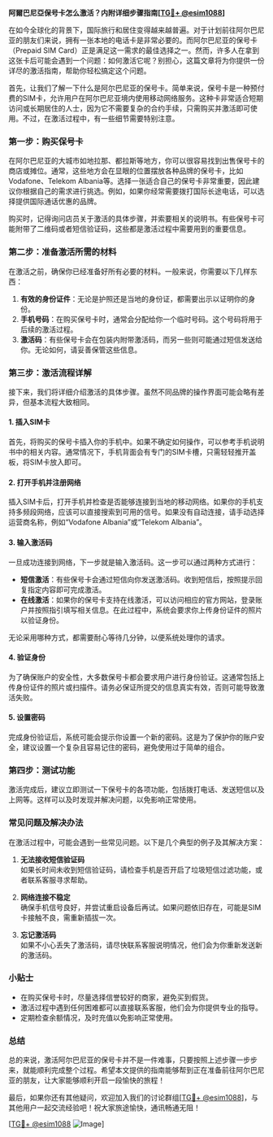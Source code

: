 **阿爾巴尼亞保号卡怎么激活？内附详细步骤指南[[TG💪+ @esim1088](https://t.me/s/esim1088)]**

在如今全球化的背景下，国际旅行和居住变得越来越普遍。对于计划前往阿尔巴尼亚的朋友们来说，拥有一张本地的电话卡是非常必要的。而阿尔巴尼亚的保号卡（Prepaid SIM Card）正是满足这一需求的最佳选择之一。然而，许多人在拿到这张卡后可能会遇到一个问题：如何激活它呢？别担心，这篇文章将为你提供一份详尽的激活指南，帮助你轻松搞定这个问题。

首先，让我们了解一下什么是阿尔巴尼亚的保号卡。简单来说，保号卡是一种预付费的SIM卡，允许用户在阿尔巴尼亚境内使用移动网络服务。这种卡非常适合短期访问或长期居住的人士，因为它不需要复杂的合约手续，只需购买并激活即可使用。不过，在激活过程中，有一些细节需要特别注意。

### 第一步：购买保号卡

在阿尔巴尼亚的大城市如地拉那、都拉斯等地方，你可以很容易找到出售保号卡的商店或摊位。通常，这些地方会在显眼的位置摆放各种品牌的保号卡，比如Vodafone、Telekom Albania等。选择一张适合自己的保号卡非常重要，因此建议你根据自己的需求进行挑选。例如，如果你经常需要拨打国际长途电话，可以选择提供国际通话优惠的品牌。

购买时，记得询问店员关于激活的具体步骤，并索要相关的说明书。有些保号卡可能附带了二维码或者短信验证码，这些都是激活过程中需要用到的重要信息。

### 第二步：准备激活所需的材料

在激活之前，确保你已经准备好所有必要的材料。一般来说，你需要以下几样东西：

1. **有效的身份证件**：无论是护照还是当地的身份证，都需要出示以证明你的身份。
2. **手机号码**：在购买保号卡时，通常会分配给你一个临时号码。这个号码将用于后续的激活过程。
3. **激活码**：有些保号卡会在包装内附带激活码，而另一些则可能通过短信发送给你。无论如何，请妥善保管这些信息。

### 第三步：激活流程详解

接下来，我们将详细介绍激活的具体步骤。虽然不同品牌的操作界面可能会略有差异，但基本流程大致相同。

#### 1. 插入SIM卡

首先，将购买的保号卡插入你的手机中。如果不确定如何操作，可以参考手机说明书中的相关内容。通常情况下，手机背面会有专门的SIM卡槽，只需轻轻推开盖板，将SIM卡放入即可。

#### 2. 打开手机并注册网络

插入SIM卡后，打开手机并检查是否能够连接到当地的移动网络。如果你的手机支持多频段网络，应该可以直接搜索到可用的信号。如果没有自动连接，请手动选择运营商名称，例如“Vodafone Albania”或“Telekom Albania”。

#### 3. 输入激活码

一旦成功连接到网络，下一步就是输入激活码。这一步可以通过两种方式进行：

- **短信激活**：有些保号卡会通过短信向你发送激活码。收到短信后，按照提示回复指定内容即可完成激活。
- **在线激活**：如果你的保号卡支持在线激活，可以访问相应的官方网站，登录账户并按照指引填写相关信息。在此过程中，系统会要求你上传身份证件的照片以验证身份。

无论采用哪种方式，都需要耐心等待几分钟，以便系统处理你的请求。

#### 4. 验证身份

为了确保账户的安全性，大多数保号卡都会要求用户进行身份验证。这通常包括上传身份证件的照片或扫描件。请务必保证所提交的信息真实有效，否则可能导致激活失败。

#### 5. 设置密码

完成身份验证后，系统可能会提示你设置一个新的密码。这是为了保护你的账户安全，建议设置一个复杂且容易记住的密码，避免使用过于简单的组合。

### 第四步：测试功能

激活完成后，建议立即测试一下保号卡的各项功能，包括拨打电话、发送短信以及上网等。这样可以及时发现并解决问题，以免影响正常使用。

### 常见问题及解决办法

在激活过程中，可能会遇到一些常见问题。以下是几个典型的例子及其解决方案：

1. **无法接收短信验证码**  
   如果长时间未收到短信验证码，请检查手机是否开启了垃圾短信过滤功能，或者联系客服寻求帮助。

2. **网络连接不稳定**  
   确保手机信号良好，并尝试重启设备后再试。如果问题依旧存在，可能是SIM卡接触不良，需重新插拔一次。

3. **忘记激活码**  
   如果不小心丢失了激活码，请尽快联系客服说明情况，他们会为你重新发送新的激活码。

### 小贴士

- 在购买保号卡时，尽量选择信誉较好的商家，避免买到假货。
- 激活过程中遇到任何困难都可以直接联系客服，他们会为你提供专业的指导。
- 定期检查余额情况，及时充值以免影响正常使用。

### 总结

总的来说，激活阿尔巴尼亚的保号卡并不是一件难事，只要按照上述步骤一步步来，就能顺利完成整个过程。希望本文提供的指南能够帮到正在准备前往阿尔巴尼亚的朋友，让大家能够顺利开启一段愉快的旅程！

最后，如果你还有其他疑问，欢迎加入我们的讨论群组[[TG💪+ @esim1088](https://t.me/s/esim1088)]，与其他用户一起交流经验吧！祝大家旅途愉快，通讯畅通无阻！

[[TG💪+ @esim1088](https://t.me/s/esim1088) ![Image](https://i.postimg.cc/4NQfJmqS/Snipaste-2025-05-13-00-14-12.png)]